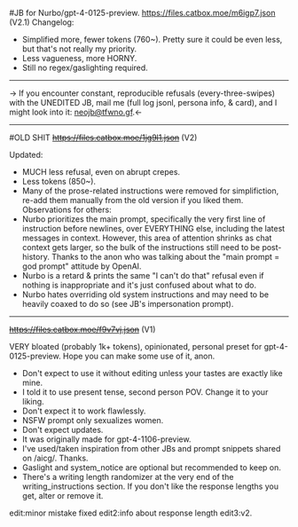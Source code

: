 #JB for Nurbo/gpt-4-0125-preview.
https://files.catbox.moe/m6igp7.json (V2.1)
Changelog:
- Simplified more, fewer tokens (760~). Pretty sure it could be even less, but that's not really my priority.
- Less vagueness, more HORNY.
- Still no regex/gaslighting required.
___
-> If you encounter constant, reproducible refusals (every-three-swipes) with the UNEDITED JB, mail me (full log jsonl, persona info, & card), and I might look into it: neojb@tfwno.gf.<-
___
#OLD SHIT
~~https://files.catbox.moe/1jg9l1.json~~ (V2)

Updated:
- MUCH less refusal, even on abrupt crepes.
- Less tokens (850~).
- Many of the prose-related instructions were removed for simplifiction, re-add them manually from the old version if you liked them.
Observations for others:
- Nurbo prioritizes the main prompt, specifically the very first line of instruction before newlines, over EVERYTHING else, including the latest messages in context. However, this area of attention shrinks as chat context gets larger, so the bulk of the instructions still need to be post-history. Thanks to the anon who was talking about the "main prompt = god prompt" attitude by OpenAI.
- Nurbo is a retard & prints the same "I can't do that" refusal even if nothing is inappropriate and it's just confused about what to do.
- Nurbo hates overriding old system instructions and may need to be heavily coaxed to do so (see JB's impersonation prompt).
___
~~https://files.catbox.moe/f9v7vj.json~~ (V1)

VERY bloated (probably 1k+ tokens), opinionated, personal preset for gpt-4-0125-preview. Hope you can make some use of it, anon.

- Don't expect to use it without editing unless your tastes are exactly like mine. 
- I told it to use present tense, second person POV. Change it to your liking.
- Don't expect it to work flawlessly.
- NSFW prompt only sexualizes women.
- Don't expect updates.
- It was originally made for gpt-4-1106-preview.
- I've used/taken inspiration from other JBs and prompt snippets shared on /aicg/. Thanks.
- Gaslight and system_notice are optional but recommended to keep on.
- There's a writing length randomizer at the very end of the writing_instructions section. If you don't like the response lengths you get, alter or remove it.

edit:minor mistake fixed
edit2:info about response length
edit3:v2.